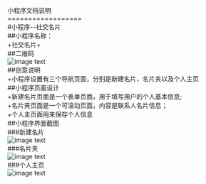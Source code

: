   小程序文档说明<br>
  ==================<br>
  #小程序--社交名片<br>
  ##小程序名称：<br>
  +社交名片+<br>
  ##二维码<br>
  ![image text](https://github.com/linhaohong/1514080901115/tree/master/image/erweima.png)<br>
  ##创意说明<br>
  +小程序设置有三个导航页面，分别是新建名片，名片夹以及个人主页<br>
  ##小程序页面设计<br>
  +新建名片页面是一个表单页面，用于填写用户的个人基本信息;<br>
  +名片夹页面是一个可滚动页面，内容是联系人名片信息；<br>
  +个人主页面用来保存个人信息<br>
  ##小程序界面截图<br>
  ###新建名片<br>
  ![image text](https://github.com/linhaohong/1514080901115/tree/master/image/wodemingpian.png)<br>
  ###名片夹<br>
  ![image text](https://github.com/linhaohong/1514080901115/tree/master/image/mingpianjia.png)<br>
  ###个人主页<br>
  ![image text](https://github.com/linhaohong/1514080901115/tree/master/image/zhuye.png)<br>
